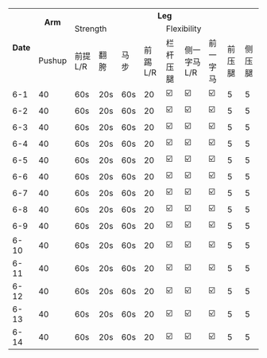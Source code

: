 

<table align="center">
  <tr>
    <th rowspan="3">Date</th>
    <th rowspan="2">Arm</th>
    <th colspan="9">Leg</th>
  </tr>
  
  <tr>
    <td colspan="4">Strength</td>
    <td colspan="5">Flexibility</td>
  </tr>
  
  <tr>
    <td>Pushup</td>
    <td>前提L/R</td>
    <td>翻胯</td>
    <td>马步</td>
    <td>前踢L/R</td>
    <td>栏杆压腿</td>
    <td>侧一字马L/R</td>
    <td>前一字马</td>
    <td>前压腿</td>
    <td>侧压腿</td>
  </tr>
  
  <tr>
    <td>6-1</td>
    <td>40</td>
    <td>60s</td>
    <td>20s</td>
    <td>60s</td>
    <td>20</td>
    <td>☑️</td>
    <td>☑️</td>
    <td>☑️</td>
    <td>5</td>
    <td>5</td>
  </tr>
  
  <tr>
    <td>6-2</td>
    <td>40</td>
    <td>60s</td>
    <td>20s</td>
    <td>60s</td>
    <td>20</td>
    <td>☑️</td>
    <td>☑️</td>
    <td>☑️</td>
    <td>5</td>
    <td>5</td>
  </tr>
  
  <tr>
    <td>6-3</td>
    <td>40</td>
    <td>60s</td>
    <td>20s</td>
    <td>60s</td>
    <td>20</td>
    <td>☑️</td>
    <td>☑️</td>
    <td>☑️</td>
    <td>5</td>
    <td>5</td>
  </tr>
  
  <tr>
    <td>6-4</td>
    <td>40</td>
    <td>60s</td>
    <td>20s</td>
    <td>60s</td>
    <td>20</td>
    <td>☑️</td>
    <td>☑️</td>
    <td>☑️</td>
    <td>5</td>
    <td>5</td>
  </tr>
  
  <tr>
    <td>6-5</td>
    <td>40</td>
    <td>60s</td>
    <td>20s</td>
    <td>60s</td>
    <td>20</td>
    <td>☑️</td>
    <td>☑️</td>
    <td>☑️</td>
    <td>5</td>
    <td>5</td>
  </tr>
  
   <tr>
    <td>6-6</td>
    <td>40</td>
    <td>60s</td>
    <td>20s</td>
    <td>60s</td>
    <td>20</td>
    <td>☑️</td>
    <td>☑️</td>
    <td>☑️</td>
    <td>5</td>
    <td>5</td>
  </tr>
  
  <tr>
    <td>6-7</td>
    <td>40</td>
    <td>60s</td>
    <td>20s</td>
    <td>60s</td>
    <td>20</td>
    <td>☑️</td>
    <td>☑️</td>
    <td>☑️</td>
    <td>5</td>
    <td>5</td>
  </tr>
  
  <tr>
    <td>6-8</td>
    <td>40</td>
    <td>60s</td>
    <td>20s</td>
    <td>60s</td>
    <td>20</td>
    <td>☑️</td>
    <td>☑️</td>
    <td>☑️</td>
    <td>5</td>
    <td>5</td>
  </tr>
  
  <tr>
    <td>6-9</td>
    <td>40</td>
    <td>60s</td>
    <td>20s</td>
    <td>60s</td>
    <td>20</td>
    <td>☑️</td>
    <td>☑️</td>
    <td>☑️</td>
    <td>5</td>
    <td>5</td>
  </tr>
 
 <tr>
    <td>6-10</td>
    <td>40</td>
    <td>60s</td>
    <td>20s</td>
    <td>60s</td>
    <td>20</td>
    <td>☑️</td>
    <td>☑️</td>
    <td>☑️</td>
    <td>5</td>
    <td>5</td>
  </tr>
  
  <tr>
    <td>6-11</td>
    <td>40</td>
    <td>60s</td>
    <td>20s</td>
    <td>60s</td>
    <td>20</td>
    <td>☑️</td>
    <td>☑️</td>
    <td>☑️</td>
    <td>5</td>
    <td>5</td>
  </tr>
  
  <tr>
    <td>6-12</td>
    <td>40</td>
    <td>60s</td>
    <td>20s</td>
    <td>60s</td>
    <td>20</td>
    <td>☑️</td>
    <td>☑️</td>
    <td>☑️</td>
    <td>5</td>
    <td>5</td>
  </tr>
  
   <tr>
    <td>6-13</td>
    <td>40</td>
    <td>60s</td>
    <td>20s</td>
    <td>60s</td>
    <td>20</td>
    <td>☑️</td>
    <td>☑️</td>
    <td>☑️</td>
    <td>5</td>
    <td>5</td>
  </tr>
  
  <tr>
    <td>6-14</td>
    <td>40</td>
    <td>60s</td>
    <td>20s</td>
    <td>60s</td>
    <td>20</td>
    <td>☑️</td>
    <td>☑️</td>
    <td>☑️</td>
    <td>5</td>
    <td>5</td>
  </tr>
  

</table>


